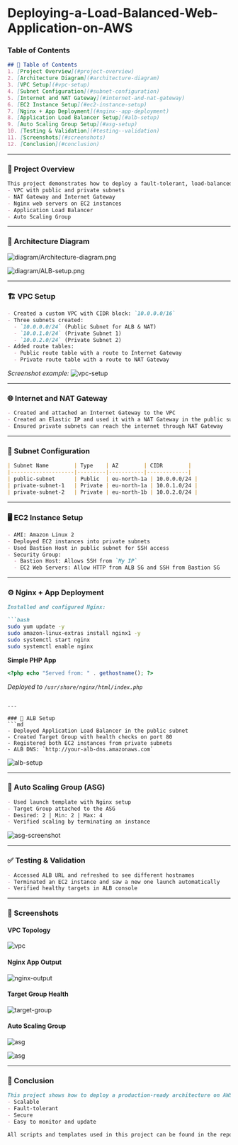 # Deploying-a-Load-Balanced-Web-Application-on-AWS


### Table of Contents
```md
## 📑 Table of Contents
1. [Project Overview](#project-overview)
2. [Architecture Diagram](#architecture-diagram)
3. [VPC Setup](#vpc-setup)
4. [Subnet Configuration](#subnet-configuration)
5. [Internet and NAT Gateway](#internet-and-nat-gateway)
6. [EC2 Instance Setup](#ec2-instance-setup)
7. [Nginx + App Deployment](#nginx--app-deployment)
8. [Application Load Balancer Setup](#alb-setup)
9. [Auto Scaling Group Setup](#asg-setup)
10. [Testing & Validation](#testing--validation)
11. [Screenshots](#screenshots)
12. [Conclusion](#conclusion)
```

---

### 📖 Project Overview
```md
This project demonstrates how to deploy a fault-tolerant, load-balanced web application on AWS using:
- VPC with public and private subnets
- NAT Gateway and Internet Gateway
- Nginx web servers on EC2 instances
- Application Load Balancer
- Auto Scaling Group
```

---

### 🧭 Architecture Diagram

![diagram/Architecture-diagram.png](https://github.com/Ebube101/Deploying-a-Load-Balanced-Web-Application-on-AWS/blob/main/diagram/Architecture-diagram.png)

![diagram/ALB-setup.png](https://github.com/Ebube101/Deploying-a-Load-Balanced-Web-Application-on-AWS/blob/main/diagram/ALB-setup.png)


---

### 🏗️ VPC Setup
```md
- Created a custom VPC with CIDR block: `10.0.0.0/16`
- Three subnets created:
  - `10.0.0.0/24` (Public Subnet for ALB & NAT)
  - `10.0.1.0/24` (Private Subnet 1)
  - `10.0.2.0/24` (Private Subnet 2)
- Added route tables:
  - Public route table with a route to Internet Gateway
  - Private route table with a route to NAT Gateway
```

_Screenshot example:_
![vpc-setup](https://github.com/Ebube101/Deploying-a-Load-Balanced-Web-Application-on-AWS/blob/main/screenshots/vpc-setup.png)

---

### 🌐 Internet and NAT Gateway
```md
- Created and attached an Internet Gateway to the VPC
- Created an Elastic IP and used it with a NAT Gateway in the public subnet
- Ensured private subnets can reach the internet through NAT Gateway
```

---

### 🧱 Subnet Configuration
```md
| Subnet Name        | Type    | AZ        | CIDR        |
|--------------------|---------|-----------|-------------|
| public-subnet      | Public  | eu-north-1a | 10.0.0.0/24 |
| private-subnet-1   | Private | eu-north-1a | 10.0.1.0/24 |
| private-subnet-2   | Private | eu-north-1b | 10.0.2.0/24 |
```

---

### 🖥️ EC2 Instance Setup
```md
- AMI: Amazon Linux 2
- Deployed EC2 instances into private subnets
- Used Bastion Host in public subnet for SSH access
- Security Group:
  - Bastion Host: Allows SSH from `My IP`
  - EC2 Web Servers: Allow HTTP from ALB SG and SSH from Bastion SG
```

---

### ⚙️ Nginx + App Deployment
```md
Installed and configured Nginx:

```bash
sudo yum update -y
sudo amazon-linux-extras install nginx1 -y
sudo systemctl start nginx
sudo systemctl enable nginx
```

**Simple PHP App**
```php
<?php echo "Served from: " . gethostname(); ?>
```

_Deployed to `/usr/share/nginx/html/index.php`_
```

---

### 🧮 ALB Setup
```md
- Deployed Application Load Balancer in the public subnet
- Created Target Group with health checks on port 80
- Registered both EC2 instances from private subnets
- ALB DNS: `http://your-alb-dns.amazonaws.com`

```
![alb-setup](https://github.com/Ebube101/Deploying-a-Load-Balanced-Web-Application-on-AWS/blob/main/screenshots/alb-config.png)

---

### 🚀 Auto Scaling Group (ASG)
```md
- Used launch template with Nginx setup
- Target Group attached to the ASG
- Desired: 2 | Min: 2 | Max: 4
- Verified scaling by terminating an instance
```
![asg-screenshot](https://github.com/Ebube101/Deploying-a-Load-Balanced-Web-Application-on-AWS/blob/main/diagram/ASG-flow.png)


---

### ✅ Testing & Validation
```md
- Accessed ALB URL and refreshed to see different hostnames
- Terminated an EC2 instance and saw a new one launch automatically
- Verified healthy targets in ALB console
```

---

### 📸 Screenshots


#### VPC Topology
![vpc](https://github.com/Ebube101/Deploying-a-Load-Balanced-Web-Application-on-AWS/blob/main/screenshots/vpc-setup.png)

#### Nginx App Output
![nginx-output](https://github.com/Ebube101/Deploying-a-Load-Balanced-Web-Application-on-AWS/blob/main/screenshots/nginx-output.png)

#### Target Group Health
![target-group](https://github.com/Ebube101/Deploying-a-Load-Balanced-Web-Application-on-AWS/blob/main/screenshots/target-group-healthy.png)

#### Auto Scaling Group
![asg](https://github.com/Ebube101/Deploying-a-Load-Balanced-Web-Application-on-AWS/blob/main/screenshots/asg-before.png)

![asg](https://github.com/Ebube101/Deploying-a-Load-Balanced-Web-Application-on-AWS/blob/main/screenshots/asg-after.png)


---

### 🧾 Conclusion
```md
This project shows how to deploy a production-ready architecture on AWS that is:
- Scalable
- Fault-tolerant
- Secure
- Easy to monitor and update

All scripts and templates used in this project can be found in the repository.
```

